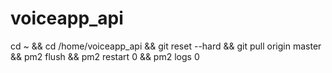 # voiceapp_api

cd ~ && cd /home/voiceapp_api && git reset --hard && git pull origin master && pm2 flush && pm2 restart 0 && pm2 logs 0